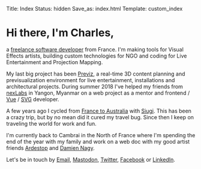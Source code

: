 Title: Index
Status: hidden
Save_as: index.html
Template: custom_index

# Hi there, I'm Charles,

a [freelance software developer](https://linkedin.com/in/charlesfleche) from France. I'm making tools for Visual Effects artists, building custom technologies for NGO and coding for Live Entertainment and Projection Mapping.

My last big project has been [Previz](https://previz.co), a real-time 3D content planning and previsualization environment for live entertainment, installations and architectural projects. During summer 2018 I've helped my friends from [nexLabs](https://nexlabs.co) in Yangon, Myanmar on a web project as a mentor and frontend / [Vue](https://vuejs.org/) / [SVG](https://en.wikipedia.org/wiki/Scalable_Vector_Graphics) developer.

A few years ago I cycled from [France to Australia](http://cambrai-cambrai.net) with [Siugi](http://siugi.com). This has been a crazy trip, but by no mean did it cured my travel bug. Since then I keep on traveling the world for work and fun.

I'm currently back to Cambrai in the North of France where I'm spending the end of the year with my family and work on a web doc with my good artist friends [Ardestop](https://www.facebook.com/ardestop/) and [Damien Nagy](https://www.damiennagy.com/).

Let's be in touch by [Email](mailto:charles.fleche@free.fr), [Mastodon](https://mamot.fr/@charlesfleche), [Twitter](https://twitter.com/charlesfleche), [Facebook](https://www.facebook.com/charlesfleche) or [LinkedIn](https://linkedin.com/in/charlesfleche).
